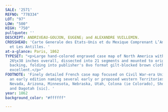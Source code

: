 ```yaml
---
SALE: '2571'
REFNO: "778334"
LOT: "97"
LOW: "500"
HIGH: "750"
pullquote: ''
DESCRIPT: ANDRIVEAU-GOUJON, EUGENE; and ALEXANDRE VUILLEMIN.
CROSSHEAD: 'Carte Generale des Etats-Unis et du Mexique Comprenant L’Amerique Centrale
  et Les Antilles. '
at-a-glance: Paris, 1862
TYPESET: "<p>Large hand-colored engraved case map of North America with several insets.
  26½x38 inches overall, dissected into 21 segments and mounted to original linen
  backing, folding into publisher's 8vo format gilt-blocked brown cloth case; overall
  excellent.</p>"
FOOTNOTE: 'Finely detailed French case map focused on Civil War-era United States;
  an early edition naming several early or proposed western Territories including
  Nevada, Arizona, Minnesota, Nebraska, Utah, Colona (ie Colorado), Shoshone (ie Idaho),
  and Dagotah [sic]. '
year: 1862
background_color: "#ffffff"

---
```

